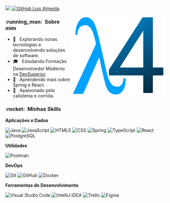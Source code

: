 ![](https://komarev.com/ghpvc/?username=4lmeida&color=006bed)
[![GitHub Luis Almeida]( https://img.shields.io/github/followers/4lmeida?label=follow&style=social)](https://github.com/4lmeida)

<img src="logo2.png" width="300px" min-width="300px" max-width="300px" align="right" alt="Logo lambda-four">

<h3> :running_man: &nbsp;Sobre mim </h3>

- 🤔 &nbsp; Explorando novas tecnologias e desenvolvendo soluções de software.
- 🎓 &nbsp; Estudando Formação Desenvolvedor Moderno na <a href="https://devsuperior.com.br/cursos">DevSuperior</a>.
- 🌱 &nbsp; Aprendendo mais sobre Spring e React.
- 💪 &nbsp; Apaixonado pela calistenia e corrida. 

<h3> :rocket: &nbsp;Minhas Skills </h3>

**Aplicações e Dados**

  ![Java](https://img.shields.io/badge/Java-333333?style=flat&logo=java&logoColor=007396)
  ![JavaScript](https://img.shields.io/badge/-JavaScript-333333?style=flat&logo=javascript)
  ![HTML5](https://img.shields.io/badge/-HTML5-333333?style=flat&logo=HTML5)
  ![CSS](https://img.shields.io/badge/-CSS-333333?style=flat&logo=CSS3&logoColor=1572B6)
  ![Spring](https://img.shields.io/badge/-Spring-333333?style=flat&logo=spring)
  ![TypeScript](https://img.shields.io/badge/-TypeScript-333333?style=flat&logo=typescript)
  ![React](https://img.shields.io/badge/-React-333333?style=flat&logo=react)
  ![PostgreSQL](https://img.shields.io/badge/-PostgreSQL-333333?style=flat&logo=postgresql)

**Utilidades**

  ![Postman](https://img.shields.io/badge/-Postman-333333?style=flat&logo=postman)
  

**DevOps**

  ![Git](https://img.shields.io/badge/-Git-333333?style=flat&logo=git)
  ![GitHub](https://img.shields.io/badge/-GitHub-333333?style=flat&logo=github)
  ![Docker](https://img.shields.io/badge/-Docker-333333?style=flat&logo=docker)

**Ferramentas de Desenvolvimento**

  ![Visual Studio Code](https://img.shields.io/badge/-Visual%20Studio%20Code-333333?style=flat&logo=visual-studio-code&logoColor=007ACC)
  ![IntelliJ IDEA](https://img.shields.io/badge/IntelliJIDEA-333333?style=flat&logo=intellij-idea&logoColor=007ACC)
  ![Trello](https://img.shields.io/badge/-Trello-333333?style=flat&logo=trello&logoColor=007ACC)
  ![Figma](https://img.shields.io/badge/-Figma-333333?style=flat&logo=figma&logoColor=007ACC)


